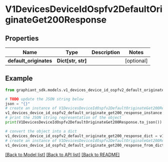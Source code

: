 # V1DevicesDeviceIdOspfv2DefaultOriginateGet200Response


## Properties

Name | Type | Description | Notes
------------ | ------------- | ------------- | -------------
**default_originates** | **Dict[str, str]** |  | [optional] 

## Example

```python
from graphiant_sdk.models.v1_devices_device_id_ospfv2_default_originate_get200_response import V1DevicesDeviceIdOspfv2DefaultOriginateGet200Response

# TODO update the JSON string below
json = "{}"
# create an instance of V1DevicesDeviceIdOspfv2DefaultOriginateGet200Response from a JSON string
v1_devices_device_id_ospfv2_default_originate_get200_response_instance = V1DevicesDeviceIdOspfv2DefaultOriginateGet200Response.from_json(json)
# print the JSON string representation of the object
print(V1DevicesDeviceIdOspfv2DefaultOriginateGet200Response.to_json())

# convert the object into a dict
v1_devices_device_id_ospfv2_default_originate_get200_response_dict = v1_devices_device_id_ospfv2_default_originate_get200_response_instance.to_dict()
# create an instance of V1DevicesDeviceIdOspfv2DefaultOriginateGet200Response from a dict
v1_devices_device_id_ospfv2_default_originate_get200_response_from_dict = V1DevicesDeviceIdOspfv2DefaultOriginateGet200Response.from_dict(v1_devices_device_id_ospfv2_default_originate_get200_response_dict)
```
[[Back to Model list]](../README.md#documentation-for-models) [[Back to API list]](../README.md#documentation-for-api-endpoints) [[Back to README]](../README.md)


